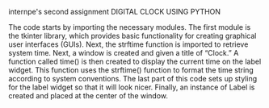internpe's second assignment
DIGITAL CLOCK USING PYTHON

The code starts by importing the necessary modules.
The first module is the tkinter library, which provides basic functionality for creating graphical user interfaces (GUIs).
Next, the strftime function is imported to retrieve system time.
Next, a window is created and given a title of “Clock.”
A function called time() is then created to display the current time on the label widget.
This function uses the strftime() function to format the time string according to system conventions.
The last part of this code sets up styling for the label widget so that it will look nicer.
Finally, an instance of Label is created and placed at the center of the window.
